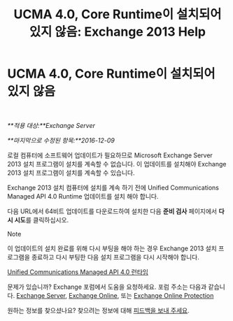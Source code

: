 ﻿---
title: 'UCMA 4.0, Core Runtime이 설치되어 있지 않음: Exchange 2013 Help'
TOCTitle: UCMA 4.0, Core Runtime이 설치되어 있지 않음
ms:assetid: b26b628b-116d-4f13-ab86-bac80e2a2e1f
ms:mtpsurl: https://technet.microsoft.com/ko-kr/library/ms.exch.setupreadiness.ucmaredistmsi(v=EXCHG.150)
ms:contentKeyID: 50483882
ms.date: 05/22/2018
mtps_version: v=EXCHG.150
ms.translationtype: MT
---

# UCMA 4.0, Core Runtime이 설치되어 있지 않음

 

_**적용 대상:**Exchange Server_

_**마지막으로 수정된 항목:**2016-12-09_

로컬 컴퓨터에 소프트웨어 업데이트가 필요하므로 Microsoft Exchange Server 2013 설치 프로그램이 설치를 계속할 수 없습니다. 이 업데이트를 설치해야 Exchange 2013 설치 프로그램이 설치를 계속할 수 있습니다.

Exchange 2013 설치 컴퓨터에 설치를 계속 하기 전에 Unified Communications Managed API 4.0 Runtime 업데이트를 설치 해야 합니다.

다음 URL에서 64비트 업데이트를 다운로드하여 설치한 다음 **준비 검사** 페이지에서 **다시 시도**를 클릭하십시오.


> [!NOTE]
> 이 업데이트의 설치 완료를 위해 다시 부팅을 해야 하는 경우 Exchange 2013 설치 프로그램을 종료하고 다시 부팅한 다음 설치 프로그램을 다시 시작해야 합니다.



[Unified Communications Managed API 4.0 런타임](https://go.microsoft.com/fwlink/p/?linkid=258269)

문제가 있습니까? Exchange 포럼에서 도움을 요청하세요. 포럼 주소는 다음과 같습니다. [Exchange Server](https://go.microsoft.com/fwlink/p/?linkid=60612), [Exchange Online](https://go.microsoft.com/fwlink/p/?linkid=267542), 또는 [Exchange Online Protection](https://go.microsoft.com/fwlink/p/?linkid=285351)

원하는 정보를 찾으셨나요? 찾으려는 정보에 대해 [피드백을 보내 주세요](mailto:exsetuphelpfeedback@microsoft.com?subject=exchange%202013%20setup%20help%20feedback).

